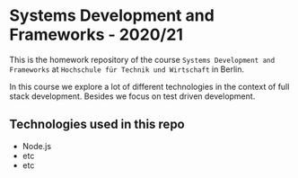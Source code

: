 # Systems Development and Frameworks - 2020/21

This is the homework repository of the course `Systems Development and Frameworks`
at `Hochschule für Technik und Wirtschaft` in Berlin.

In this course we explore a lot of different technologies in the context of full stack development.
Besides we focus on test driven development.

## Technologies used in this repo
* Node.js
* etc
* etc
